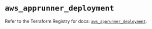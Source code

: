 # `aws_apprunner_deployment`

Refer to the Terraform Registry for docs: [`aws_apprunner_deployment`](https://registry.terraform.io/providers/hashicorp/aws/5.92.0/docs/resources/apprunner_deployment).
